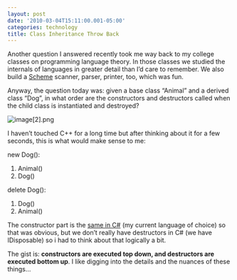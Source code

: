 ```yaml
---
layout: post
date: '2010-03-04T15:11:00.001-05:00'
categories: technology
title: Class Inheritance Throw Back
---
```



Another question I answered recently took me way back to my college classes on programming language theory. In those classes we studied the internals of languages in greater detail than I’d care to remember. We also build a [Scheme](http://en.wikipedia.org/wiki/Scheme_(programming_language)) scanner, parser, printer, too, which was fun.

Anyway, the question today was: given a base class “Animal” and a derived class “Dog”, in what order are the constructors and destructors called when the child class is instantiated and destroyed?

![image[2].png](/assets/2010/image[2].png) 

I haven’t touched C++ for a long time but after thinking about it for a few seconds, this is what would make sense to me:

new Dog():   <ol>   <li>Animal()</li>    <li>Dog()</li> </ol>

delete Dog():  <ol>   <li>Dog()</li>    <li>Animal()</li> </ol>

The constructor part is the [same in C#](http://www.yoda.arachsys.com/csharp/constructors.html) (my current language of choice) so that was obvious, but we don’t really have destructors in C# (we have IDisposable) so i had to think about that logically a bit. 

The gist is: **constructors are executed top down, and destructors are executed bottom up**. I like digging into the details and the nuances of these things…